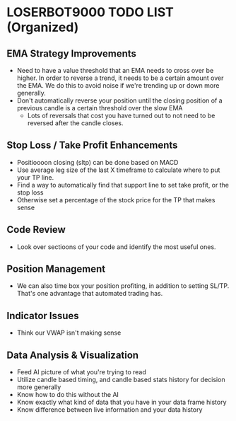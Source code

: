 # LOSERBOT9000 TODO LIST (Organized)

## EMA Strategy Improvements

- Need to have a value threshold that an EMA needs to cross over be higher. In order to reverse a trend, it needs to be a certain amount over the EMA. We do this to avoid noise if we're trending up or down more generally.
- Don't automatically reverse your position until the closing position of a previous candle is a certain threshold over the slow EMA
  - Lots of reversals that cost you have turned out to not need to be reversed after the candle closes.

## Stop Loss / Take Profit Enhancements

- Positioooon closing (sltp) can be done based on MACD
- Use average leg size of the last X timeframe to calculate where to put your TP line.
- Find a way to automatically find that support line to set take profit, or the stop loss
- Otherwise set a percentage of the stock price for the TP that makes sense

## Code Review

- Look over sectioons of your code and identify the most useful ones. 


## Position Management

- We can also time box your position profiting, in addition to setting SL/TP. That's one advantage that automated trading has.

## Indicator Issues

- Think our VWAP isn't making sense

## Data Analysis & Visualization

- Feed AI picture of what you're trying to read
- Utilize candle based timing, and candle based stats history for decision more generally
- Know how to do this without the AI
- Know exactly what kind of data that you have in your data frame history
- Know difference between live information and your data history
